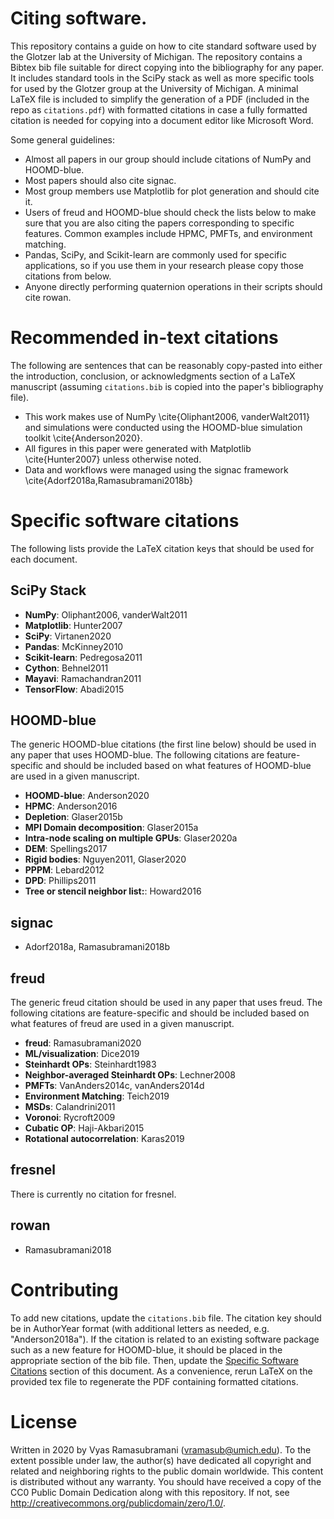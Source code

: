 # Citing software.

This repository contains a guide on how to cite standard software used by the Glotzer lab at the University of Michigan.
The repository contains a Bibtex bib file suitable for direct copying into the bibliography for any paper.
It includes standard tools in the SciPy stack as well as more specific tools for used by the Glotzer group at the University of Michigan.
A minimal LaTeX file is included to simplify the generation of a PDF (included in the repo as ``citations.pdf``) with formatted citations in case a fully formatted citation is needed for copying into a document editor like Microsoft Word.

Some general guidelines:

* Almost all papers in our group should include citations of NumPy and HOOMD-blue.
* Most papers should also cite signac.
* Most group members use Matplotlib for plot generation and should cite it.
* Users of freud and HOOMD-blue should check the lists below to make sure that you are also citing the papers corresponding to specific features. Common examples include HPMC, PMFTs, and environment matching.
* Pandas, SciPy, and Scikit-learn are commonly used for specific applications, so if you use them in your research please copy those citations from below.
* Anyone directly performing quaternion operations in their scripts should cite rowan.

# Recommended in-text citations

The following are sentences that can be reasonably copy-pasted into either the introduction, conclusion, or acknowledgments section of a LaTeX manuscript (assuming ``citations.bib`` is copied into the paper's bibliography file).

* This work makes use of NumPy \cite{Oliphant2006, vanderWalt2011} and simulations were conducted using the HOOMD-blue simulation toolkit \cite{Anderson2020}.
* All figures in this paper were generated with Matplotlib \cite{Hunter2007} unless otherwise noted.
* Data and workflows were managed using the signac framework \cite{Adorf2018a,Ramasubramani2018b}

# Specific software citations

The following lists provide the LaTeX citation keys that should be used for each document.

## SciPy Stack

* **NumPy**: Oliphant2006, vanderWalt2011
* **Matplotlib**: Hunter2007
* **SciPy**: Virtanen2020
* **Pandas**: McKinney2010
* **Scikit-learn**: Pedregosa2011
* **Cython**: Behnel2011
* **Mayavi**: Ramachandran2011
* **TensorFlow**: Abadi2015

## HOOMD-blue

The generic HOOMD-blue citations (the first line below) should be used in any paper that uses HOOMD-blue.
The following citations are feature-specific and should be included based on what features of HOOMD-blue are used in a given manuscript.

* **HOOMD-blue**: Anderson2020
* **HPMC**: Anderson2016
* **Depletion**: Glaser2015b
* **MPI Domain decomposition**: Glaser2015a
* **Intra-node scaling on multiple GPUs**: Glaser2020a
* **DEM**: Spellings2017
* **Rigid bodies**: Nguyen2011, Glaser2020
* **PPPM**: Lebard2012
* **DPD**: Phillips2011
* **Tree or stencil neighbor list:**: Howard2016

## signac

* Adorf2018a, Ramasubramani2018b

## freud

The generic freud citation should be used in any paper that uses freud.
The following citations are feature-specific and should be included based on what features of freud are used in a given manuscript.

* **freud**: Ramasubramani2020
* **ML/visualization**: Dice2019
* **Steinhardt OPs**: Steinhardt1983
* **Neighbor-averaged Steinhardt OPs**: Lechner2008
* **PMFTs**: VanAnders2014c, vanAnders2014d
* **Environment Matching**: Teich2019
* **MSDs**: Calandrini2011
* **Voronoi**: Rycroft2009
* **Cubatic OP**: Haji-Akbari2015
* **Rotational autocorrelation**: Karas2019

## fresnel

There is currently no citation for fresnel.

## rowan

* Ramasubramani2018


# Contributing

To add new citations, update the ``citations.bib`` file.
The citation key should be in AuthorYear format (with additional letters as needed, e.g. "Anderson2018a").
If the citation is related to an existing software package such as a new feature for HOOMD-blue, it should be placed in the appropriate section of the bib file.
Then, update the [Specific Software Citations](#specific-software-citations) section of this document.
As a convenience, rerun LaTeX on the provided tex file to regenerate the PDF containing formatted citations.

# License

Written in 2020 by Vyas Ramasubramani (<vramasub@umich.edu>).
To the extent possible under law, the author(s) have dedicated all copyright and related and neighboring rights to the public domain worldwide.
This content is distributed without any warranty.
You should have received a copy of the CC0 Public Domain Dedication along with this repository.
If not, see <http://creativecommons.org/publicdomain/zero/1.0/>.
